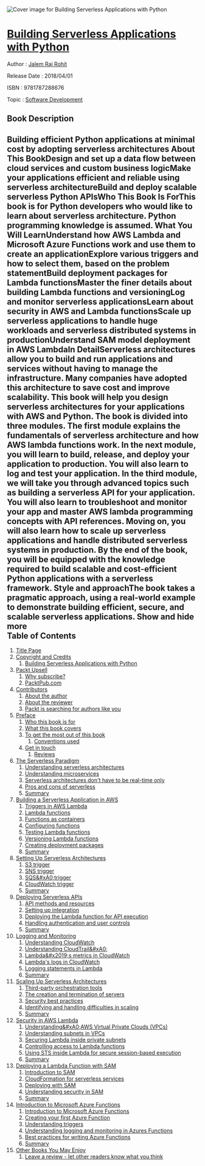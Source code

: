 ![Cover image for Building Serverless Applications with Python](https://imgdetail.ebookreading.net/cover/cover/software_development/EB9781787288676.jpg)

[Building Serverless Applications with Python](https://ebookreading.net/view/book/Building+Serverless+Applications+with+Python-EB9781787288676_1.html "Building Serverless Applications with Python")
====================================================================================================================

Author : [Jalem Raj Rohit](https://ebookreading.net/search/author/Jalem+Raj+Rohit)

Release Date : 2018/04/01

ISBN : 9781787288676

Topic : [Software Development](https://ebookreading.net/search/category/software-development)

Book Description
-----------------

 Building efficient Python applications at minimal cost by adopting serverless architectures
About This BookDesign and set up a data flow between cloud services and custom business logicMake your applications efficient and reliable using serverless architectureBuild and deploy scalable serverless Python APIsWho This Book Is ForThis book is for Python developers who would like to learn about serverless architecture. Python programming knowledge is assumed.
What You Will LearnUnderstand how AWS Lambda and Microsoft Azure Functions work and use them to create an applicationExplore various triggers and how to select them, based on the problem statementBuild deployment packages for Lambda functionsMaster the finer details about building Lambda functions and versioningLog and monitor serverless applicationsLearn about security in AWS and Lambda functionsScale up serverless applications to handle huge workloads and serverless distributed systems in productionUnderstand SAM model deployment in AWS LambdaIn DetailServerless architectures allow you to build and run applications and services without having to manage the infrastructure. Many companies have adopted this architecture to save cost and improve scalability. This book will help you design serverless architectures for your applications with AWS and Python.
The book is divided into three modules. The first module explains the fundamentals of serverless architecture and how AWS lambda functions work. In the next module, you will learn to build, release, and deploy your application to production. You will also learn to log and test your application. In the third module, we will take you through advanced topics such as building a serverless API for your application. You will also learn to troubleshoot and monitor your app and master AWS lambda programming concepts with API references. Moving on, you will also learn how to scale up serverless applications and handle distributed serverless systems in production.
By the end of the book, you will be equipped with the knowledge required to build scalable and cost-efficient Python applications with a serverless framework.
Style and approachThe book takes a pragmatic approach, using a real-world example to demonstrate building efficient, secure, and scalable serverless applications.
        Show and hide more                
Table of Contents
-----------------

1. [Title Page](https://ebookreading.net/view/book/Building+Serverless+Applications+with+Python-EB9781787288676_2.html)
1. [Copyright and Credits](https://ebookreading.net/view/book/Building+Serverless+Applications+with+Python-EB9781787288676_3.html)
    1. [Building Serverless Applications with Python](https://ebookreading.net/view/book/Building+Serverless+Applications+with+Python-EB9781787288676_4.html)
1. [Packt Upsell](https://ebookreading.net/view/book/Building+Serverless+Applications+with+Python-EB9781787288676_5.html)
    1. [Why subscribe?](https://ebookreading.net/view/book/Building+Serverless+Applications+with+Python-EB9781787288676_6.html)
    1. [PacktPub.com](https://ebookreading.net/view/book/Building+Serverless+Applications+with+Python-EB9781787288676_7.html)
1. [Contributors](https://ebookreading.net/view/book/Building+Serverless+Applications+with+Python-EB9781787288676_8.html)
    1. [About the author](https://ebookreading.net/view/book/Building+Serverless+Applications+with+Python-EB9781787288676_9.html)
    1. [About the reviewer](https://ebookreading.net/view/book/Building+Serverless+Applications+with+Python-EB9781787288676_10.html)
    1. [Packt is searching for authors like you](https://ebookreading.net/view/book/Building+Serverless+Applications+with+Python-EB9781787288676_11.html)
1. [Preface](https://ebookreading.net/view/book/Building+Serverless+Applications+with+Python-EB9781787288676_13.html)
    1. [Who this book is for](https://ebookreading.net/view/book/Building+Serverless+Applications+with+Python-EB9781787288676_14.html)
    1. [What this book covers](https://ebookreading.net/view/book/Building+Serverless+Applications+with+Python-EB9781787288676_15.html)
    1. [To get the most out of this book](https://ebookreading.net/view/book/Building+Serverless+Applications+with+Python-EB9781787288676_16.html)
        1. [Conventions used](https://ebookreading.net/view/book/Building+Serverless+Applications+with+Python-EB9781787288676_17.html)
    1. [Get in touch](https://ebookreading.net/view/book/Building+Serverless+Applications+with+Python-EB9781787288676_18.html)
        1. [Reviews](https://ebookreading.net/view/book/Building+Serverless+Applications+with+Python-EB9781787288676_19.html)
1. [The Serverless Paradigm](https://ebookreading.net/view/book/Building+Serverless+Applications+with+Python-EB9781787288676_20.html)
    1. [Understanding serverless architectures](https://ebookreading.net/view/book/Building+Serverless+Applications+with+Python-EB9781787288676_21.html)
    1. [Understanding microservices](https://ebookreading.net/view/book/Building+Serverless+Applications+with+Python-EB9781787288676_22.html)
    1. [Serverless architectures don&#39;t have to be real-time only](https://ebookreading.net/view/book/Building+Serverless+Applications+with+Python-EB9781787288676_23.html)
    1. [Pros and cons of serverless](https://ebookreading.net/view/book/Building+Serverless+Applications+with+Python-EB9781787288676_24.html)
    1. [Summary](https://ebookreading.net/view/book/Building+Serverless+Applications+with+Python-EB9781787288676_25.html)
1. [Building a Serverless Application in AWS](https://ebookreading.net/view/book/Building+Serverless+Applications+with+Python-EB9781787288676_26.html)
    1. [Triggers in AWS Lambda](https://ebookreading.net/view/book/Building+Serverless+Applications+with+Python-EB9781787288676_27.html)
    1. [Lambda functions](https://ebookreading.net/view/book/Building+Serverless+Applications+with+Python-EB9781787288676_28.html)
    1. [Functions as containers](https://ebookreading.net/view/book/Building+Serverless+Applications+with+Python-EB9781787288676_29.html)
    1. [Configuring functions](https://ebookreading.net/view/book/Building+Serverless+Applications+with+Python-EB9781787288676_30.html)
    1. [Testing Lambda functions](https://ebookreading.net/view/book/Building+Serverless+Applications+with+Python-EB9781787288676_31.html)
    1. [Versioning Lambda functions](https://ebookreading.net/view/book/Building+Serverless+Applications+with+Python-EB9781787288676_32.html)
    1. [Creating deployment packages](https://ebookreading.net/view/book/Building+Serverless+Applications+with+Python-EB9781787288676_33.html)
    1. [Summary](https://ebookreading.net/view/book/Building+Serverless+Applications+with+Python-EB9781787288676_34.html)
1. [Setting Up Serverless Architectures](https://ebookreading.net/view/book/Building+Serverless+Applications+with+Python-EB9781787288676_35.html)
    1. [S3 trigger](https://ebookreading.net/view/book/Building+Serverless+Applications+with+Python-EB9781787288676_36.html)
    1. [SNS trigger](https://ebookreading.net/view/book/Building+Serverless+Applications+with+Python-EB9781787288676_37.html)
    1. [SQS&amp;#xA0;trigger](https://ebookreading.net/view/book/Building+Serverless+Applications+with+Python-EB9781787288676_38.html)
    1. [CloudWatch trigger](https://ebookreading.net/view/book/Building+Serverless+Applications+with+Python-EB9781787288676_39.html)
    1. [Summary](https://ebookreading.net/view/book/Building+Serverless+Applications+with+Python-EB9781787288676_40.html)
1. [Deploying Serverless APIs](https://ebookreading.net/view/book/Building+Serverless+Applications+with+Python-EB9781787288676_41.html)
    1. [API methods and resources](https://ebookreading.net/view/book/Building+Serverless+Applications+with+Python-EB9781787288676_42.html)
    1. [Setting up integration](https://ebookreading.net/view/book/Building+Serverless+Applications+with+Python-EB9781787288676_43.html)
    1. [Deploying the Lambda function for API execution](https://ebookreading.net/view/book/Building+Serverless+Applications+with+Python-EB9781787288676_44.html)
    1. [Handling authentication and user controls](https://ebookreading.net/view/book/Building+Serverless+Applications+with+Python-EB9781787288676_45.html)
    1. [Summary](https://ebookreading.net/view/book/Building+Serverless+Applications+with+Python-EB9781787288676_46.html)
1. [Logging and Monitoring](https://ebookreading.net/view/book/Building+Serverless+Applications+with+Python-EB9781787288676_47.html)
    1. [Understanding CloudWatch](https://ebookreading.net/view/book/Building+Serverless+Applications+with+Python-EB9781787288676_48.html)
    1. [Understanding CloudTrail&amp;#xA0;](https://ebookreading.net/view/book/Building+Serverless+Applications+with+Python-EB9781787288676_49.html)
    1. [Lambda&amp;#x2019;s metrics in CloudWatch](https://ebookreading.net/view/book/Building+Serverless+Applications+with+Python-EB9781787288676_50.html)
    1. [Lambda&#39;s logs in CloudWatch](https://ebookreading.net/view/book/Building+Serverless+Applications+with+Python-EB9781787288676_51.html)
    1. [Logging statements in Lambda](https://ebookreading.net/view/book/Building+Serverless+Applications+with+Python-EB9781787288676_52.html)
    1. [Summary](https://ebookreading.net/view/book/Building+Serverless+Applications+with+Python-EB9781787288676_53.html)
1. [Scaling Up Serverless Architectures](https://ebookreading.net/view/book/Building+Serverless+Applications+with+Python-EB9781787288676_54.html)
    1. [Third-party orchestration tools](https://ebookreading.net/view/book/Building+Serverless+Applications+with+Python-EB9781787288676_55.html)
    1. [The creation and termination of servers](https://ebookreading.net/view/book/Building+Serverless+Applications+with+Python-EB9781787288676_56.html)
    1. [Security best practices](https://ebookreading.net/view/book/Building+Serverless+Applications+with+Python-EB9781787288676_57.html)
    1. [Identifying and handling difficulties in scaling](https://ebookreading.net/view/book/Building+Serverless+Applications+with+Python-EB9781787288676_58.html)
    1. [Summary](https://ebookreading.net/view/book/Building+Serverless+Applications+with+Python-EB9781787288676_59.html)
1. [Security in AWS Lambda](https://ebookreading.net/view/book/Building+Serverless+Applications+with+Python-EB9781787288676_60.html)
    1. [Understanding&amp;#xA0;AWS Virtual Private Clouds (VPCs)](https://ebookreading.net/view/book/Building+Serverless+Applications+with+Python-EB9781787288676_61.html)
    1. [Understanding subnets in VPCs](https://ebookreading.net/view/book/Building+Serverless+Applications+with+Python-EB9781787288676_62.html)
    1. [Securing Lambda inside private subnets](https://ebookreading.net/view/book/Building+Serverless+Applications+with+Python-EB9781787288676_63.html)
    1. [Controlling access to Lambda functions](https://ebookreading.net/view/book/Building+Serverless+Applications+with+Python-EB9781787288676_64.html)
    1. [Using STS inside Lambda for secure session-based execution](https://ebookreading.net/view/book/Building+Serverless+Applications+with+Python-EB9781787288676_65.html)
    1. [Summary](https://ebookreading.net/view/book/Building+Serverless+Applications+with+Python-EB9781787288676_66.html)
1. [Deploying a Lambda Function with SAM](https://ebookreading.net/view/book/Building+Serverless+Applications+with+Python-EB9781787288676_67.html)
    1. [Introduction to SAM](https://ebookreading.net/view/book/Building+Serverless+Applications+with+Python-EB9781787288676_68.html)
    1. [CloudFormation for serverless services](https://ebookreading.net/view/book/Building+Serverless+Applications+with+Python-EB9781787288676_69.html)
    1. [Deploying with SAM](https://ebookreading.net/view/book/Building+Serverless+Applications+with+Python-EB9781787288676_70.html)
    1. [Understanding security in SAM](https://ebookreading.net/view/book/Building+Serverless+Applications+with+Python-EB9781787288676_71.html)
    1. [Summary](https://ebookreading.net/view/book/Building+Serverless+Applications+with+Python-EB9781787288676_72.html)
1. [Introduction to Microsoft Azure Functions](https://ebookreading.net/view/book/Building+Serverless+Applications+with+Python-EB9781787288676_73.html)
    1. [Introduction to Microsoft Azure Functions](https://ebookreading.net/view/book/Building+Serverless+Applications+with+Python-EB9781787288676_74.html)
    1. [Creating your first Azure Function](https://ebookreading.net/view/book/Building+Serverless+Applications+with+Python-EB9781787288676_75.html)
    1. [Understanding triggers](https://ebookreading.net/view/book/Building+Serverless+Applications+with+Python-EB9781787288676_76.html)
    1. [Understanding logging and monitoring in Azures Functions](https://ebookreading.net/view/book/Building+Serverless+Applications+with+Python-EB9781787288676_77.html)
    1. [Best practices for writing Azure Functions](https://ebookreading.net/view/book/Building+Serverless+Applications+with+Python-EB9781787288676_78.html)
    1. [Summary](https://ebookreading.net/view/book/Building+Serverless+Applications+with+Python-EB9781787288676_79.html)
1. [Other Books You May Enjoy](https://ebookreading.net/view/book/Building+Serverless+Applications+with+Python-EB9781787288676_80.html)
    1. [Leave a review - let other readers know what you think](https://ebookreading.net/view/book/Building+Serverless+Applications+with+Python-EB9781787288676_81.html)
